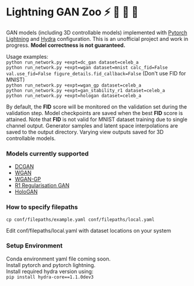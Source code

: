 # Lightning GAN Zoo :zap: :elephant: :penguin: :panda_face:
GAN models (including 3D controllable models) implemented with [Pytorch Lightning](https://www.pytorchlightning.ai/) and [Hydra](https://hydra.cc/) configuration.
This is an unofficial project and work in progress. **Model correctness is not guaranteed.**

Usage examples:<br/>
```python run_network.py +expt=dc_gan dataset=celeb_a```<br/>
```python run_network.py +expt=wgan dataset=mnist calc_fid=False val.use_fid=False figure_details.fid_callback=False``` (Don't use FID for MNIST) <br/>
```python run_network.py +expt=wgan_gp dataset=celeb_a```<br/>
```python run_network.py +expt=gan_stability_r1 dataset=celeb_a```<br/>
```python run_network.py +expt=hologan dataset=celeb_a```<br/>

By default, the **FID** score will be monitored on the validation set during the validation step. Model checkpoints are saved when the best **FID** score is attained. Note that **FID** is not valid for MNIST dataset training due to single channel output.
Generator samples and latent space interpolations are saved to the output directory. Varying view outputs saved for 3D controllable models.

### Models currently supported
- [DCGAN](https://arxiv.org/abs/1511.06434v2)
- [WGAN](https://arxiv.org/abs/1701.07875v3)
- [WGAN-GP](https://arxiv.org/abs/1704.00028v3)
- [R1 Regularisation GAN](https://github.com/LMescheder/GAN_stability)
- [HoloGAN](https://www.monkeyoverflow.com/hologan-unsupervised-learning-of-3d-representations-from-natural-images/)

### How to specify filepaths
```cp conf/filepaths/example.yaml conf/filepaths/local.yaml```

Edit conf/filepaths/local.yaml with dataset locations on your system

### Setup Environment
Conda environment yaml file coming soon.<br />
Install pytorch and pytorch lightning.<br />
Install required hydra version using:<br />
``` pip install hydra-core==1.1.0dev3 ```
